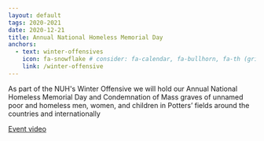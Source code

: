```yaml
---
layout: default
tags: 2020-2021
date: 2020-12-21
title: Annual National Homeless Memorial Day
anchors:
  - text: winter-offensives
    icon: fa-snowflake # consider: fa-calendar, fa-bullhorn, fa-th (grid)
    link: /winter-offensive
---
```


As part of the NUH's Winter Offensive we will hold our Annual National
Homeless Memorial Day and Condemnation of Mass graves of unnamed poor
and homeless men, women, and children in Potters’ fields around the
countries and internationally

[Event video](https://www.youtube.com/watch?v=VOVunFycvK4)
